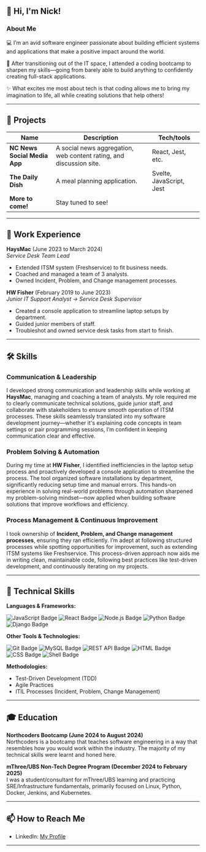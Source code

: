 ## 👋 Hi, I'm Nick!

### About Me
💻 I’m an avid software engineer passionate about building efficient systems and applications that make a positive impact around the world.

🚀 After transitioning out of the IT space, I attended a coding bootcamp to sharpen my skills—going from barely able to build anything to confidently creating full-stack applications.

✨ What excites me most about tech is that coding allows me to bring my imagination to life, all while creating solutions that help others!

---

## 🚀 Projects

| Name                         | Description                                                        | Tech/tools        |
| ---------------------------- | ------------------------------------------------------------------ | ----------------- |
| **NC News Social Media App** | A social news aggregation, web content rating, and discussion site. | React, Jest, etc. |
| **The Daily Dish**           | A meal planning application.                                       | Svelte, JavaScript, Jest |
| **More to come!**            | Stay tuned to see!                                                 |                   |

---

## 💼 Work Experience

**HaysMac** (June 2023 to March 2024)  
_Service Desk Team Lead_

- Extended ITSM system (Freshservice) to fit business needs.
- Coached and managed a team of 3 analysts.
- Owned Incident, Problem, and Change management processes.

**HW Fisher** (February 2019 to June 2023)  
_Junior IT Support Analyst → Service Desk Supervisor_

- Created a console application to streamline laptop setups by department.
- Guided junior members of staff.
- Troubleshot and owned service desk tasks from start to finish.

---

## 🛠️ Skills

### Communication & Leadership
I developed strong communication and leadership skills while working at **HaysMac**, managing and coaching a team of analysts. My role required me to clearly communicate technical solutions, guide junior staff, and collaborate with stakeholders to ensure smooth operation of ITSM processes. These skills seamlessly translated into my software development journey—whether it's explaining code concepts in team settings or pair programming sessions, I’m confident in keeping communication clear and effective.

### Problem Solving & Automation
During my time at **HW Fisher**, I identified inefficiencies in the laptop setup process and proactively developed a console application to streamline the process. The tool organized software installations by department, significantly reducing setup time and manual errors. This hands-on experience in solving real-world problems through automation sharpened my problem-solving mindset—now applied when building software solutions that improve workflows and efficiency.

### Process Management & Continuous Improvement
I took ownership of **Incident, Problem, and Change management processes**, ensuring they ran efficiently. I’m adept at following structured processes while spotting opportunities for improvement, such as extending ITSM systems like Freshservice. This process-driven approach now aids me in writing clean, maintainable code, following best practices like test-driven development, and continuously iterating on my projects.

---

## 🧰 Technical Skills

**Languages & Frameworks:**

<p align="left">
  <img src="https://img.shields.io/badge/JavaScript-F7DF1E?logo=javascript&logoColor=black" alt="JavaScript Badge"/>
  <img src="https://img.shields.io/badge/React-61DAFB?logo=react&logoColor=black" alt="React Badge"/>
  <img src="https://img.shields.io/badge/Node.js-339933?logo=node.js&logoColor=white" alt="Node.js Badge"/>
  <img src="https://img.shields.io/badge/Python-3776AB?logo=python&logoColor=white" alt="Python Badge"/>
  <img src="https://img.shields.io/badge/Django-092E20?logo=django&logoColor=white" alt="Django Badge"/>
</p>

**Other Tools & Technologies:**

<p align="left">
  <img src="https://img.shields.io/badge/Git-F05032?logo=git&logoColor=white" alt="Git Badge"/>
  <img src="https://img.shields.io/badge/MySQL-4479A1?logo=mysql&logoColor=white" alt="MySQL Badge"/>
  <img src="https://img.shields.io/badge/REST%20API-005571?logo=api&logoColor=white" alt="REST API Badge"/>
  <img src="https://img.shields.io/badge/HTML5-E34F26?logo=html5&logoColor=white" alt="HTML Badge"/>
  <img src="https://img.shields.io/badge/CSS3-1572B6?logo=css3&logoColor=white" alt="CSS Badge"/>
  <img src="https://img.shields.io/badge/Shell%20Scripting-4EAA25?logo=gnu-bash&logoColor=white" alt="Shell Badge"/>
</p>

**Methodologies:**

- Test-Driven Development (TDD)
- Agile Practices
- ITIL Processes (Incident, Problem, Change Management)

---

## 🎓 Education

**Northcoders Bootcamp (June 2024 to August 2024)**  
Northcoders is a bootcamp that teaches software engineering in a way that resembles how you would work within the industry. The majority of my technical skills were learnt and honed here.

**mThree/UBS Non-Tech Degree Program (December 2024 to February 2025)**  
I was a student/consultant for mThree/UBS learning and practicing SRE/Infrastructure fundamentals, primarily focused on Linux, Python, Docker, Jenkins, and Kubernetes.

---

## 📫 How to Reach Me

- LinkedIn: [My Profile](https://www.linkedin.com/in/nicholaswilson7/)

---

